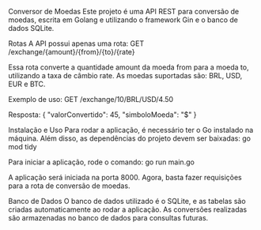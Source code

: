 Conversor de Moedas
Este projeto é uma API REST para conversão de moedas, escrita em Golang e utilizando o framework Gin e o banco de dados SQLite.

Rotas
A API possui apenas uma rota:
GET /exchange/{amount}/{from}/{to}/{rate}

Essa rota converte a quantidade amount da moeda from para a moeda to, utilizando a taxa de câmbio rate. As moedas suportadas são: BRL, USD, EUR e BTC.

Exemplo de uso:
GET /exchange/10/BRL/USD/4.50

Resposta:
{
  "valorConvertido": 45,
  "simboloMoeda": "$"
}

Instalação e Uso
Para rodar a aplicação, é necessário ter o Go instalado na máquina. Além disso, as dependências do projeto devem ser baixadas:
go mod tidy

Para iniciar a aplicação, rode o comando:
go run main.go

A aplicação será iniciada na porta 8000. Agora, basta fazer requisições para a rota de conversão de moedas.

Banco de Dados
O banco de dados utilizado é o SQLite, e as tabelas são criadas automaticamente ao rodar a aplicação. As conversões realizadas são armazenadas no banco de dados para consultas futuras.
